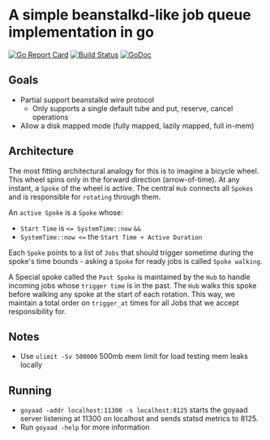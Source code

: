 # A simple beanstalkd-like job queue implementation in go

[![Go Report Card](https://goreportcard.com/badge/github.com/urjitbhatia/goyaad)](https://goreportcard.com/report/github.com/urjitbhatia/goyaad)
[![Build Status](https://travis-ci.com/urjitbhatia/goyaad.svg?branch=master)](https://travis-ci.com/urjitbhatia/goyaad)
[![GoDoc](https://godoc.org/github.com/urjitbhatia/goyaad/pkg?status.svg)](https://godoc.org/github.com/urjitbhatia/goyaad/pkg)

## Goals

- Partial support beanstalkd wire protocol
  - Only supports a single default tube and put, reserve, cancel operations
- Allow a disk mapped mode (fully mapped, lazily mapped, full in-mem)

## Architecture

The most fitting architectural analogy for this is to imagine a bicycle wheel.
This wheel spins only in the forward direction (arrow-of-time). At any instant, a `Spoke`
of the wheel is active. The central `Hub` connects all `Spokes` and is responsible for
`rotating` through them.

An `active Spoke` is a `Spoke` whose:

- `Start Time` is `<= SystemTime::now`  `&&`
- `SystemTime::now <=` the `Start Time + Active Duration`

Each `Spoke` points to a list of `Jobs` that should trigger sometime during the spoke's
time bounds - asking a `Spoke` for ready jobs is called `Spoke walking`.

A Special spoke called the `Past Spoke` is maintained by the `Hub` to handle incoming jobs
whose `trigger time` is in the past. The `Hub` walks this spoke before walking any spoke at
the start of each rotation. This way, we maintain a total order on `trigger_at` times for all
Jobs that we accept responsibility for.

## Notes

- Use `ulimit -Sv 500000` 500mb mem limit for load testing mem leaks locally

## Running

- `goyaad -addr localhost:11300 -s localhost:8125` starts the goyaad server listening at 11300 on localhost and sends statsd metrics to 8125.
- Run `goyaad -help` for more information
